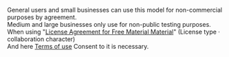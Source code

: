 General users and small businesses can use this model for non-commercial purposes by agreement.  
Medium and large businesses only use for non-public testing purposes.  
When using "[License Agreement for Free Material Material](https://www.live2d.com/eula/live2d-free-material-license-agreement_en.html)" 
(License type · collaboration character)  
And here [Terms of use](https://docs.google.com/document/d/1HN9ve0zj0JCW9kOqVD4diwcLsvmKfDCJ0Xbi-5tgaEs/edit) Consent to it is necessary.
